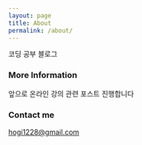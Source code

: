 ```yaml
---
layout: page
title: About
permalink: /about/
---
```


코딩 공부 블로그

### More Information

앞으로 온라인 강의 관련 포스트 진행합니다

### Contact me

[hogi1228@gmail.com](mailto:hogi1228@gmail.com)
